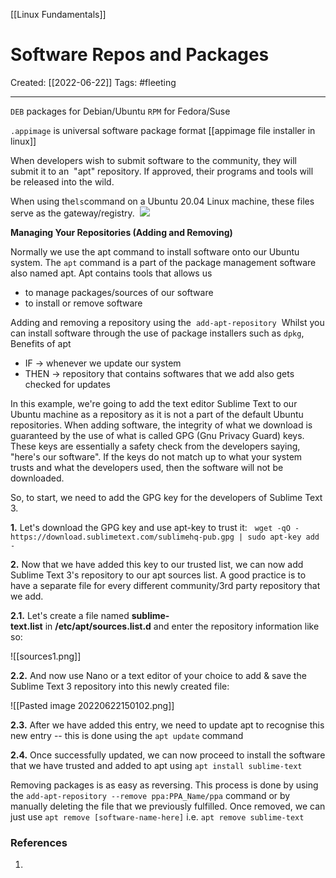[[Linux Fundamentals]]

# Software Repos and Packages
Created:  [[2022-06-22]]
Tags: #fleeting 

---
`DEB` packages for Debian/Ubuntu
`RPM` for Fedora/Suse


`.appimage` is universal software package format
[[appimage file installer in linux]]


When developers wish to submit software to the community, 
they will submit it to an  "apt" repository. 
If approved, their programs and tools will be released into the wild. 

When using the`ls`command on a Ubuntu 20.04 Linux machine, 
these files serve as the gateway/registry. 
![](https://assets.tryhackme.com/additional/linux-fundamentals/part3/apt1.png)


**Managing Your Repositories (Adding and Removing)**

Normally we use the apt command to install software onto our Ubuntu system. 
The `apt` command is a part of the package management software also named apt. 
Apt contains tools that allows us 
- to manage packages/sources of our software 
- to install or remove software


Adding and removing a repository using the 
`add-apt-repository` 
Whilst you can install software through the use of package installers such as `dpkg`, 
Benefits of apt 
- IF -> whenever we update our system
- THEN -> repository that contains softwares that we add also gets checked for updates


In this example, 
we're going to add the text editor Sublime Text to our Ubuntu machine 
as a repository as it is not a part of the default Ubuntu repositories. 
When adding software, the integrity of what we download is guaranteed by the use of what is called GPG (Gnu Privacy Guard) keys. 
These keys are essentially a safety check from the developers saying, "here's our software". 
If the keys do not match up to what your system trusts and what the developers used, then the software will not be downloaded.

So, to start, we need to add the GPG key for the developers of Sublime Text 3.

**1.** Let's download the GPG key and use apt-key to trust it:  
`wget -qO - https://download.sublimetext.com/sublimehq-pub.gpg | sudo apt-key add -`

**2.** Now that we have added this key to our trusted list, we can now add Sublime Text 3's repository to our apt sources list. A good practice is to have a separate file for every different community/3rd party repository that we add.

**2.1.** Let's create a file named **sublime-text.list** in **/etc/apt/sources.list.d** and enter the repository information like so:

![[sources1.png]]

**2.2.** And now use Nano or a text editor of your choice to add & save the Sublime Text 3 repository into this newly created file:

![[Pasted image 20220622150102.png]]

**2.3.** After we have added this entry, we need to update apt to recognise this new entry -- this is done using the `apt update` command

**2.4.** Once successfully updated, we can now proceed to install the software that we have trusted and added to apt using `apt install sublime-text`

Removing packages is as easy as reversing. This process is done by using the `add-apt-repository --remove ppa:PPA_Name/ppa` command or by manually deleting the file that we previously fulfilled. Once removed, we can just use `apt remove [software-name-here]` i.e. `apt remove sublime-text`












### References
1. 